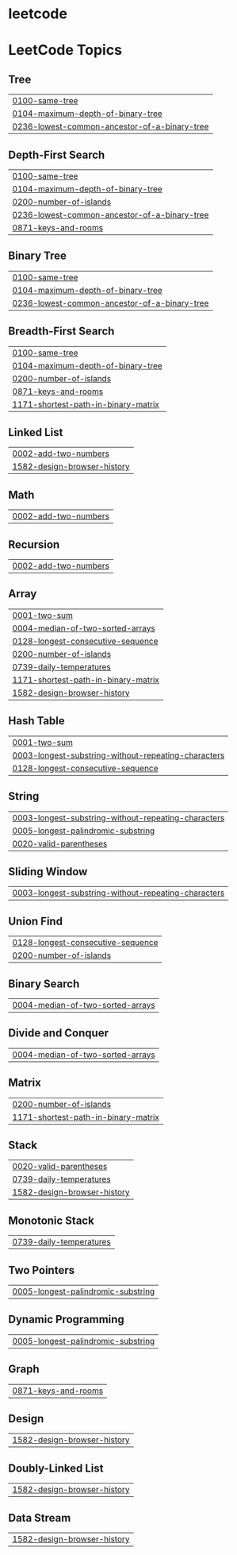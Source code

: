 # leetcode

<!---LeetCode Topics Start-->
# LeetCode Topics
## Tree
|  |
| ------- |
| [0100-same-tree](https://github.com/heegu0311/leetcode/tree/master/0100-same-tree) |
| [0104-maximum-depth-of-binary-tree](https://github.com/heegu0311/leetcode/tree/master/0104-maximum-depth-of-binary-tree) |
| [0236-lowest-common-ancestor-of-a-binary-tree](https://github.com/heegu0311/leetcode/tree/master/0236-lowest-common-ancestor-of-a-binary-tree) |
## Depth-First Search
|  |
| ------- |
| [0100-same-tree](https://github.com/heegu0311/leetcode/tree/master/0100-same-tree) |
| [0104-maximum-depth-of-binary-tree](https://github.com/heegu0311/leetcode/tree/master/0104-maximum-depth-of-binary-tree) |
| [0200-number-of-islands](https://github.com/heegu0311/leetcode/tree/master/0200-number-of-islands) |
| [0236-lowest-common-ancestor-of-a-binary-tree](https://github.com/heegu0311/leetcode/tree/master/0236-lowest-common-ancestor-of-a-binary-tree) |
| [0871-keys-and-rooms](https://github.com/heegu0311/leetcode/tree/master/0871-keys-and-rooms) |
## Binary Tree
|  |
| ------- |
| [0100-same-tree](https://github.com/heegu0311/leetcode/tree/master/0100-same-tree) |
| [0104-maximum-depth-of-binary-tree](https://github.com/heegu0311/leetcode/tree/master/0104-maximum-depth-of-binary-tree) |
| [0236-lowest-common-ancestor-of-a-binary-tree](https://github.com/heegu0311/leetcode/tree/master/0236-lowest-common-ancestor-of-a-binary-tree) |
## Breadth-First Search
|  |
| ------- |
| [0100-same-tree](https://github.com/heegu0311/leetcode/tree/master/0100-same-tree) |
| [0104-maximum-depth-of-binary-tree](https://github.com/heegu0311/leetcode/tree/master/0104-maximum-depth-of-binary-tree) |
| [0200-number-of-islands](https://github.com/heegu0311/leetcode/tree/master/0200-number-of-islands) |
| [0871-keys-and-rooms](https://github.com/heegu0311/leetcode/tree/master/0871-keys-and-rooms) |
| [1171-shortest-path-in-binary-matrix](https://github.com/heegu0311/leetcode/tree/master/1171-shortest-path-in-binary-matrix) |
## Linked List
|  |
| ------- |
| [0002-add-two-numbers](https://github.com/heegu0311/leetcode/tree/master/0002-add-two-numbers) |
| [1582-design-browser-history](https://github.com/heegu0311/leetcode/tree/master/1582-design-browser-history) |
## Math
|  |
| ------- |
| [0002-add-two-numbers](https://github.com/heegu0311/leetcode/tree/master/0002-add-two-numbers) |
## Recursion
|  |
| ------- |
| [0002-add-two-numbers](https://github.com/heegu0311/leetcode/tree/master/0002-add-two-numbers) |
## Array
|  |
| ------- |
| [0001-two-sum](https://github.com/heegu0311/leetcode/tree/master/0001-two-sum) |
| [0004-median-of-two-sorted-arrays](https://github.com/heegu0311/leetcode/tree/master/0004-median-of-two-sorted-arrays) |
| [0128-longest-consecutive-sequence](https://github.com/heegu0311/leetcode/tree/master/0128-longest-consecutive-sequence) |
| [0200-number-of-islands](https://github.com/heegu0311/leetcode/tree/master/0200-number-of-islands) |
| [0739-daily-temperatures](https://github.com/heegu0311/leetcode/tree/master/0739-daily-temperatures) |
| [1171-shortest-path-in-binary-matrix](https://github.com/heegu0311/leetcode/tree/master/1171-shortest-path-in-binary-matrix) |
| [1582-design-browser-history](https://github.com/heegu0311/leetcode/tree/master/1582-design-browser-history) |
## Hash Table
|  |
| ------- |
| [0001-two-sum](https://github.com/heegu0311/leetcode/tree/master/0001-two-sum) |
| [0003-longest-substring-without-repeating-characters](https://github.com/heegu0311/leetcode/tree/master/0003-longest-substring-without-repeating-characters) |
| [0128-longest-consecutive-sequence](https://github.com/heegu0311/leetcode/tree/master/0128-longest-consecutive-sequence) |
## String
|  |
| ------- |
| [0003-longest-substring-without-repeating-characters](https://github.com/heegu0311/leetcode/tree/master/0003-longest-substring-without-repeating-characters) |
| [0005-longest-palindromic-substring](https://github.com/heegu0311/leetcode/tree/master/0005-longest-palindromic-substring) |
| [0020-valid-parentheses](https://github.com/heegu0311/leetcode/tree/master/0020-valid-parentheses) |
## Sliding Window
|  |
| ------- |
| [0003-longest-substring-without-repeating-characters](https://github.com/heegu0311/leetcode/tree/master/0003-longest-substring-without-repeating-characters) |
## Union Find
|  |
| ------- |
| [0128-longest-consecutive-sequence](https://github.com/heegu0311/leetcode/tree/master/0128-longest-consecutive-sequence) |
| [0200-number-of-islands](https://github.com/heegu0311/leetcode/tree/master/0200-number-of-islands) |
## Binary Search
|  |
| ------- |
| [0004-median-of-two-sorted-arrays](https://github.com/heegu0311/leetcode/tree/master/0004-median-of-two-sorted-arrays) |
## Divide and Conquer
|  |
| ------- |
| [0004-median-of-two-sorted-arrays](https://github.com/heegu0311/leetcode/tree/master/0004-median-of-two-sorted-arrays) |
## Matrix
|  |
| ------- |
| [0200-number-of-islands](https://github.com/heegu0311/leetcode/tree/master/0200-number-of-islands) |
| [1171-shortest-path-in-binary-matrix](https://github.com/heegu0311/leetcode/tree/master/1171-shortest-path-in-binary-matrix) |
## Stack
|  |
| ------- |
| [0020-valid-parentheses](https://github.com/heegu0311/leetcode/tree/master/0020-valid-parentheses) |
| [0739-daily-temperatures](https://github.com/heegu0311/leetcode/tree/master/0739-daily-temperatures) |
| [1582-design-browser-history](https://github.com/heegu0311/leetcode/tree/master/1582-design-browser-history) |
## Monotonic Stack
|  |
| ------- |
| [0739-daily-temperatures](https://github.com/heegu0311/leetcode/tree/master/0739-daily-temperatures) |
## Two Pointers
|  |
| ------- |
| [0005-longest-palindromic-substring](https://github.com/heegu0311/leetcode/tree/master/0005-longest-palindromic-substring) |
## Dynamic Programming
|  |
| ------- |
| [0005-longest-palindromic-substring](https://github.com/heegu0311/leetcode/tree/master/0005-longest-palindromic-substring) |
## Graph
|  |
| ------- |
| [0871-keys-and-rooms](https://github.com/heegu0311/leetcode/tree/master/0871-keys-and-rooms) |
## Design
|  |
| ------- |
| [1582-design-browser-history](https://github.com/heegu0311/leetcode/tree/master/1582-design-browser-history) |
## Doubly-Linked List
|  |
| ------- |
| [1582-design-browser-history](https://github.com/heegu0311/leetcode/tree/master/1582-design-browser-history) |
## Data Stream
|  |
| ------- |
| [1582-design-browser-history](https://github.com/heegu0311/leetcode/tree/master/1582-design-browser-history) |
<!---LeetCode Topics End-->